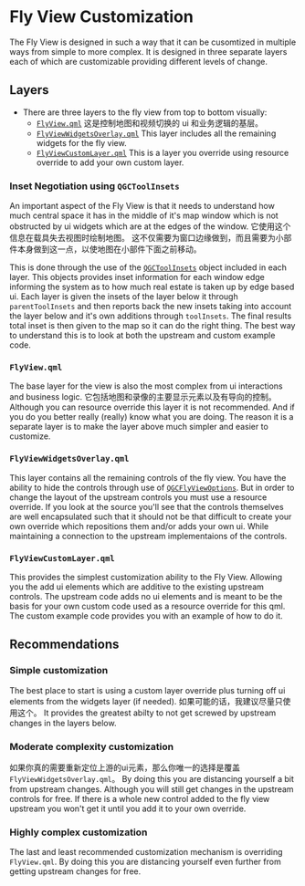 # Fly View Customization

The Fly View is designed in such a way that it can be cusomtized in multiple ways from simple to more complex. It is designed in three separate layers each of which are customizable providing different levels of change.

## Layers

- There are three layers to the fly view from top to bottom visually:
  - [`FlyView.qml`](https://github.com/mavlink/qgroundcontrol/blob/master/src/FlightDisplay/FlyView.qml) 这是控制地图和视频切换的 ui 和业务逻辑的基层。
  - [`FlyViewWidgetsOverlay.qml`](https://github.com/mavlink/qgroundcontrol/blob/master/src/FlightDisplay/FlyViewWidgetLayer.qml) This layer includes all the remaining widgets for the fly view.
  - [`FlyViewCustomLayer.qml`](https://github.com/mavlink/qgroundcontrol/blob/master/src/FlightDisplay/FlyViewCustomLayer.qml) This is a layer you override using resource override to add your own custom layer.

### Inset Negotiation using `QGCToolInsets`

An important aspect of the Fly View is that it needs to understand how much central space it has in the middle of it's map window which is not obstructed by ui widgets which are at the edges of the window. 它使用这个信息在载具失去视图时绘制地图。 这不仅需要为窗口边缘做到，而且需要为小部件本身做到这一点，以使地图在小部件下面之前移动。

This is done through the use of the [`QGCToolInsets`](https://github.com/mavlink/qgroundcontrol/blob/master/src/QmlControls/QGCToolInsets.qml) object included in each layer. This objects provides inset information for each window edge informing the system as to how much real estate is taken up by edge based ui. Each layer is given the insets of the layer below it through `parentToolInsets` and then reports back the new insets taking into account the layer below and it's own additions through `toolInsets`. The final results total inset is then given to the map so it can do the right thing. The best way to understand this is to look at both the upstream and custom example code.

### `FlyView.qml`

The base layer for the view is also the most complex from ui interactions and business logic. 它包括地图和录像的主要显示元素以及有导向的控制。 Although you can resource override this layer it is not recommended. And if you do you better really (really) know what you are doing. The reason it is a separate layer is to make the layer above much simpler and easier to customize.

### `FlyViewWidgetsOverlay.qml`

This layer contains all the remaining controls of the fly view. You have the ability to hide the controls through use of [`QGCFlyViewOptions`](https://github.com/mavlink/qgroundcontrol/blob/master/src/api/QGCOptions.h). But in order to change the layout of the upstream controls you must use a resource override. If you look at the source you'll see that the controls themselves are well encapsulated such that it should not be that difficult to create your own override which repositions them and/or adds your own ui. While maintaining a connection to the upstream implementaions of the controls.

### `FlyViewCustomLayer.qml`

This provides the simplest customization ability to the Fly View. Allowing you the add ui elements which are additive to the existing upstream controls. The upstream code adds no ui elements and is meant to be the basis for your own custom code used as a resource override for this qml. The custom example code provides you with an example of how to do it.

## Recommendations

### Simple customization

The best place to start is using a custom layer override plus turning off ui elements from the widgets layer (if needed). 如果可能的话，我建议尽量只使用这个。 It provides the greatest abilty to not get screwed by upstream changes in the layers below.

### Moderate complexity customization

如果你真的需要重新定位上游的ui元素，那么你唯一的选择是覆盖 `FlyViewWidgetsOverlay.qml`。 By doing this you are distancing yourself a bit from upstream changes. Although you will still get changes in the upstream controls for free. If there is a whole new control added to the fly view upstream you won't get it until you add it to your own override.

### Highly complex customization

The last and least recommended customization mechanism is overriding `FlyView.qml`. By doing this you are distancing yourself even further from getting upstream changes for free.
